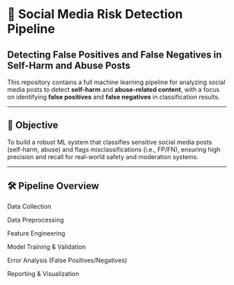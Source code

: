 # 🧠 Social Media Risk Detection Pipeline

## Detecting False Positives and False Negatives in Self-Harm and Abuse Posts

This repository contains a full machine learning pipeline for analyzing social media posts to detect **self-harm** and **abuse-related content**, with a focus on identifying **false positives** and **false negatives** in classification results.

---

## 📌 Objective

To build a robust ML system that classifies sensitive social media posts (self-harm, abuse) and flags misclassifications (i.e., FP/FN), ensuring high precision and recall for real-world safety and moderation systems.

---

## 🛠️ Pipeline Overview
Data Collection

Data Preprocessing

Feature Engineering

Model Training & Validation

Error Analysis (False Positives/Negatives)

Reporting & Visualization
